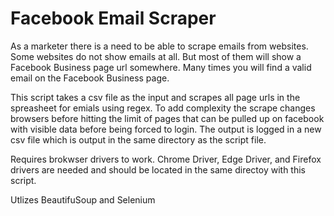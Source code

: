 # Facebook Email Scraper

As a marketer there is a need to be able to scrape emails from websites. Some websites do not show emails at all. But most of them will show a 
Facebook Business page url somewhere. Many times you will find a valid email on the Facebook Business page.

This script takes a csv file as the input and scrapes all page urls in the spreasheet for emials using regex. To add complexity the scrape
changes browsers before hitting the limit of pages that can be pulled up on facebook with visible data before being forced to login.
The output is logged in a new csv file which is output in the same directory as the script file.

Requires brokwser drivers to work. 
Chrome Driver, Edge Driver, and Firefox drivers are needed and should be located in the same directoy with this script.

Utlizes BeautifuSoup and Selenium
